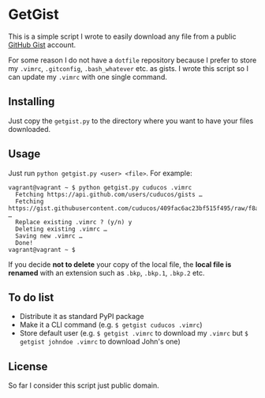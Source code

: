 # GetGist

This is a simple script I wrote to easily download any file from a public [GitHub Gist](http://gist.github.com) account.

For some reason I do not have a `dotfile` repository because I prefer to store my `.vimrc`, `.gitconfig`, `.bash_whatever` etc. as gists. I wrote this script so I can update my `.vimrc` with one single command.

## Installing

Just copy the `getgist.py` to the directory where you want to have your files downloaded.

## Usage

Just run `python getgist.py <user> <file>`. For example:

```
vagrant@vagrant ~ $ python getgist.py cuducos .vimrc
  Fetching https://api.github.com/users/cuducos/gists …
  Fetching https://gist.githubusercontent.com/cuducos/409fac6ac23bf515f495/raw/f8acc26f0422b02fc282c5b4e97b70710044dbb3/.vimrc …
  Replace existing .vimrc ? (y/n) y
  Deleting existing .vimrc …
  Saving new .vimrc …
  Done!
vagrant@vagrant ~ $
```

If you decide **not to delete** your copy of the local file, the **local file is renamed** with an extension such as `.bkp`, `.bkp.1`, `.bkp.2` etc.

## To do list

* Distribute it as standard PyPI package
* Make it a CLI command (e.g. `$ getgist cuducos .vimrc`)
* Store default user (e.g. `$ getgist .vimrc` to download my `.vimrc` but `$ getgist johndoe .vimrc` to download John's one)

## License

So far I consider this script just public domain.
